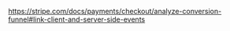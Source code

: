 https://stripe.com/docs/payments/checkout/analyze-conversion-funnel#link-client-and-server-side-events